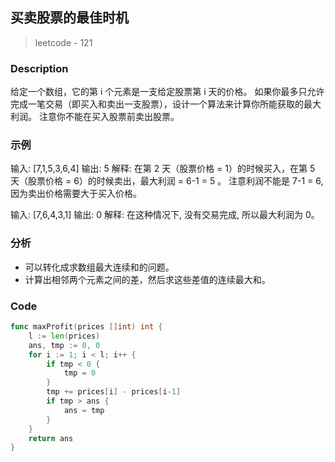 ## 买卖股票的最佳时机
> leetcode - 121

### Description
给定一个数组，它的第 i 个元素是一支给定股票第 i 天的价格。
如果你最多只允许完成一笔交易（即买入和卖出一支股票），设计一个算法来计算你所能获取的最大利润。
注意你不能在买入股票前卖出股票。

### 示例
输入: [7,1,5,3,6,4]
输出: 5
解释: 在第 2 天（股票价格 = 1）的时候买入，在第 5 天（股票价格 = 6）的时候卖出，最大利润 = 6-1 = 5 。
     注意利润不能是 7-1 = 6, 因为卖出价格需要大于买入价格。

输入: [7,6,4,3,1]
输出: 0
解释: 在这种情况下, 没有交易完成, 所以最大利润为 0。

### 分析
* 可以转化成求数组最大连续和的问题。
* 计算出相邻两个元素之间的差，然后求这些差值的连续最大和。

### Code
```go
func maxProfit(prices []int) int {
    l := len(prices)
    ans, tmp := 0, 0
    for i := 1; i < l; i++ {
        if tmp < 0 {
            tmp = 0
        }
        tmp += prices[i] - prices[i-1]
        if tmp > ans {
            ans = tmp
        }
    }
    return ans
}
```
